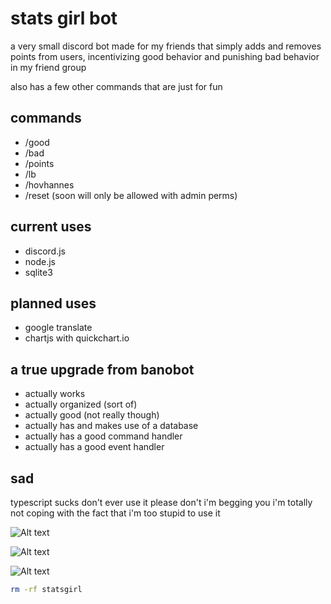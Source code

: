 # stats girl bot

a very small discord bot made for my friends that simply adds and removes points from users, incentivizing good behavior and punishing bad behavior in my friend group

also has a few other commands that are just for fun

## commands

- /good
- /bad
- /points
- /lb
- /hovhannes
- /reset (soon will only be allowed with admin perms)

## current uses

- discord.js
- node.js
- sqlite3

## planned uses

- google translate
- chartjs with quickchart.io



## a true upgrade from banobot

- actually works
- actually organized (sort of)
- actually good (not really though)
- actually has and makes use of a database
- actually has a good command handler
- actually has a good event handler

## sad

typescript sucks
don't ever use it
please don't
i'm begging you
i'm totally not coping with the fact that i'm too stupid to use it

![Alt text](https://cdn.discordapp.com/attachments/1117167685827051680/1117176911681048716/image.png)

![Alt text](https://cdn.discordapp.com/attachments/1117167685827051680/1117177059924508773/image.png)

![Alt text](https://cdn.discordapp.com/attachments/1117167685827051680/1117177428889059398/image.png)




```bash
rm -rf statsgirl
```